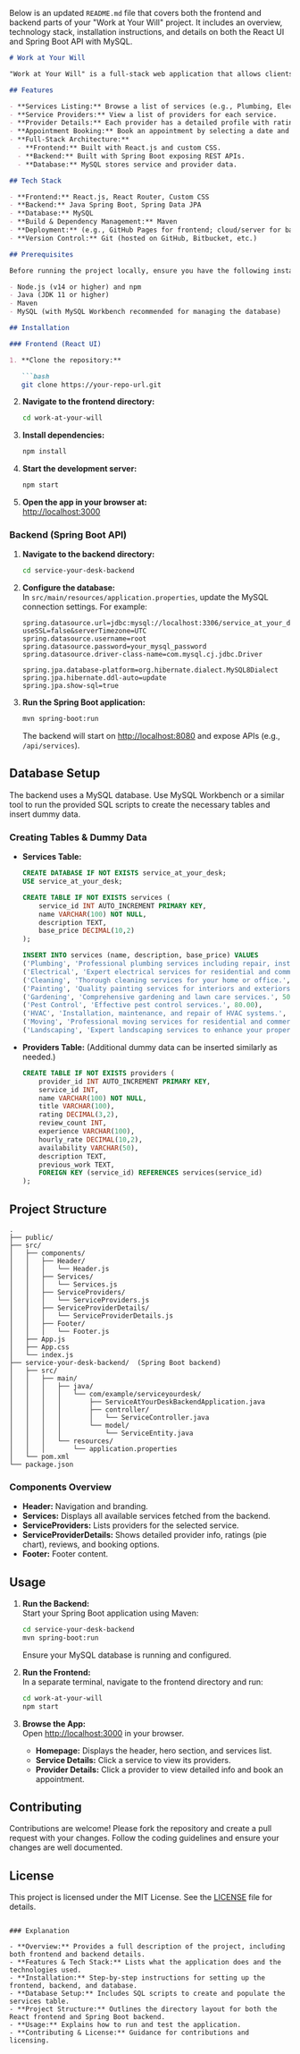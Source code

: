 Below is an updated `README.md` file that covers both the frontend and backend parts of your "Work at Your Will" project. It includes an overview, technology stack, installation instructions, and details on both the React UI and Spring Boot API with MySQL.

```markdown
# Work at Your Will

"Work at Your Will" is a full-stack web application that allows clients to hire service providers based on the service they need. Clients can browse a list of services (such as Plumbing, Electrical, Cleaning, etc.), view a list of available providers for each service, and see detailed profiles (including ratings, reviews, and previous work). Clients can also book appointments with providers through the app.

## Features

- **Services Listing:** Browse a list of services (e.g., Plumbing, Electrical, Cleaning, Painting, Gardening, etc.).
- **Service Providers:** View a list of providers for each service.
- **Provider Details:** Each provider has a detailed profile with ratings, reviews, previous work, and booking options.
- **Appointment Booking:** Book an appointment by selecting a date and time slot.
- **Full-Stack Architecture:** 
  - **Frontend:** Built with React.js and custom CSS.
  - **Backend:** Built with Spring Boot exposing REST APIs.
  - **Database:** MySQL stores service and provider data.

## Tech Stack

- **Frontend:** React.js, React Router, Custom CSS
- **Backend:** Java Spring Boot, Spring Data JPA
- **Database:** MySQL
- **Build & Dependency Management:** Maven
- **Deployment:** (e.g., GitHub Pages for frontend; cloud/server for backend)
- **Version Control:** Git (hosted on GitHub, Bitbucket, etc.)

## Prerequisites

Before running the project locally, ensure you have the following installed:

- Node.js (v14 or higher) and npm
- Java (JDK 11 or higher)
- Maven
- MySQL (with MySQL Workbench recommended for managing the database)

## Installation

### Frontend (React UI)

1. **Clone the repository:**

   ```bash
   git clone https://your-repo-url.git
   ```

2. **Navigate to the frontend directory:**

   ```bash
   cd work-at-your-will
   ```

3. **Install dependencies:**

   ```bash
   npm install
   ```

4. **Start the development server:**

   ```bash
   npm start
   ```

5. **Open the app in your browser at:**  
   [http://localhost:3000](http://localhost:3000)

### Backend (Spring Boot API)

1. **Navigate to the backend directory:**

   ```bash
   cd service-your-desk-backend
   ```

2. **Configure the database:**  
   In `src/main/resources/application.properties`, update the MySQL connection settings. For example:

   ```properties
   spring.datasource.url=jdbc:mysql://localhost:3306/service_at_your_desk?useSSL=false&serverTimezone=UTC
   spring.datasource.username=root
   spring.datasource.password=your_mysql_password
   spring.datasource.driver-class-name=com.mysql.cj.jdbc.Driver

   spring.jpa.database-platform=org.hibernate.dialect.MySQL8Dialect
   spring.jpa.hibernate.ddl-auto=update
   spring.jpa.show-sql=true
   ```

3. **Run the Spring Boot application:**

   ```bash
   mvn spring-boot:run
   ```

   The backend will start on [http://localhost:8080](http://localhost:8080) and expose APIs (e.g., `/api/services`).

## Database Setup

The backend uses a MySQL database. Use MySQL Workbench or a similar tool to run the provided SQL scripts to create the necessary tables and insert dummy data.

### Creating Tables & Dummy Data

- **Services Table:**
  ```sql
  CREATE DATABASE IF NOT EXISTS service_at_your_desk;
  USE service_at_your_desk;

  CREATE TABLE IF NOT EXISTS services (
      service_id INT AUTO_INCREMENT PRIMARY KEY,
      name VARCHAR(100) NOT NULL,
      description TEXT,
      base_price DECIMAL(10,2)
  );

  INSERT INTO services (name, description, base_price) VALUES 
  ('Plumbing', 'Professional plumbing services including repair, installation, and maintenance.', 75.00),
  ('Electrical', 'Expert electrical services for residential and commercial properties.', 85.00),
  ('Cleaning', 'Thorough cleaning services for your home or office.', 45.00),
  ('Painting', 'Quality painting services for interiors and exteriors.', 65.00),
  ('Gardening', 'Comprehensive gardening and lawn care services.', 50.00),
  ('Pest Control', 'Effective pest control services.', 80.00),
  ('HVAC', 'Installation, maintenance, and repair of HVAC systems.', 90.00),
  ('Moving', 'Professional moving services for residential and commercial needs.', 60.00),
  ('Landscaping', 'Expert landscaping services to enhance your property aesthetics.', 100.00);
  ```

- **Providers Table:** (Additional dummy data can be inserted similarly as needed.)

  ```sql
  CREATE TABLE IF NOT EXISTS providers (
      provider_id INT AUTO_INCREMENT PRIMARY KEY,
      service_id INT,
      name VARCHAR(100) NOT NULL,
      title VARCHAR(100),
      rating DECIMAL(3,2),
      review_count INT,
      experience VARCHAR(100),
      hourly_rate DECIMAL(10,2),
      availability VARCHAR(50),
      description TEXT,
      previous_work TEXT,
      FOREIGN KEY (service_id) REFERENCES services(service_id)
  );
  
  ```

## Project Structure

```
.
├── public/
├── src/
│   ├── components/
│   │   ├── Header/
│   │   │   └── Header.js
│   │   ├── Services/
│   │   │   └── Services.js
│   │   ├── ServiceProviders/
│   │   │   └── ServiceProviders.js
│   │   ├── ServiceProviderDetails/
│   │   │   └── ServiceProviderDetails.js
│   │   ├── Footer/
│   │   │   └── Footer.js
│   ├── App.js
│   ├── App.css
│   └── index.js
├── service-your-desk-backend/  (Spring Boot backend)
│   ├── src/
│   │   ├── main/
│   │   │   ├── java/
│   │   │   │   └── com/example/serviceyourdesk/
│   │   │   │       ├── ServiceAtYourDeskBackendApplication.java
│   │   │   │       ├── controller/
│   │   │   │       │   └── ServiceController.java
│   │   │   │       └── model/
│   │   │   │           └── ServiceEntity.java
│   │   │   └── resources/
│   │   │       └── application.properties
│   └── pom.xml
└── package.json
```

### Components Overview

- **Header:** Navigation and branding.
- **Services:** Displays all available services fetched from the backend.
- **ServiceProviders:** Lists providers for the selected service.
- **ServiceProviderDetails:** Shows detailed provider info, ratings (pie chart), reviews, and booking options.
- **Footer:** Footer content.

## Usage

1. **Run the Backend:**  
   Start your Spring Boot application using Maven:
   ```bash
   cd service-your-desk-backend
   mvn spring-boot:run
   ```
   Ensure your MySQL database is running and configured.

2. **Run the Frontend:**  
   In a separate terminal, navigate to the frontend directory and run:
   ```bash
   cd work-at-your-will
   npm start
   ```
3. **Browse the App:**  
   Open [http://localhost:3000](http://localhost:3000) in your browser.

   - **Homepage:** Displays the header, hero section, and services list.
   - **Service Details:** Click a service to view its providers.
   - **Provider Details:** Click a provider to view detailed info and book an appointment.

## Contributing

Contributions are welcome! Please fork the repository and create a pull request with your changes. Follow the coding guidelines and ensure your changes are well documented.

## License

This project is licensed under the MIT License. See the [LICENSE](LICENSE) file for details.
```

### Explanation

- **Overview:** Provides a full description of the project, including both frontend and backend details.
- **Features & Tech Stack:** Lists what the application does and the technologies used.
- **Installation:** Step-by-step instructions for setting up the frontend, backend, and database.
- **Database Setup:** Includes SQL scripts to create and populate the services table.
- **Project Structure:** Outlines the directory layout for both the React frontend and Spring Boot backend.
- **Usage:** Explains how to run and test the application.
- **Contributing & License:** Guidance for contributions and licensing.

